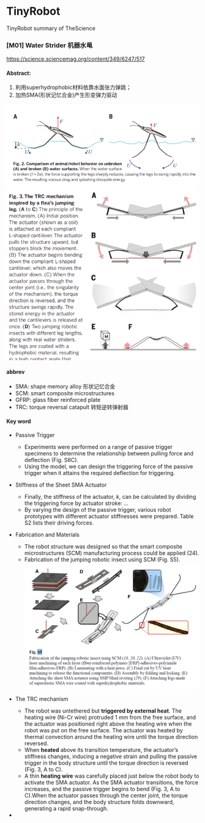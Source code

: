# TinyRobot
TinyRobot summary of TheScience

### [M01] Water Strider 机器水黾
https://science.sciencemag.org/content/349/6247/517  

#### Abstract: 
1. 利用superhydrophobic材料依靠水面张力弹跳；  
2. 加热SMA(形状记忆合金)产生形变弹力驱动

![img](./images/01_1.png)  
![img](./images/01_2.png)  

#### abbrev
* SMA: shape memory alloy 形状记忆合金
* SCM: smart composite microstructures
* GFRP: glass fiber reinforced plate
* TRC: torque reversal catapult 转矩逆转弹射器

#### Key word
* Passive Trigger
  * Experiments were performed on a range of passive trigger specimens to determine the relationship between pulling force and deflection (Fig. S6C).
  * Using the model, we can design the triggering force of the passive trigger when it attains the required deflection for triggering.

* Stiffness of the Sheet SMA Actuator
  * Finally, the stiffness of the actuator, *k*, can be calculated by dividing the triggering force by actuator stroke: ...
  * By varying the design of the passive trigger, various robot prototypes with different actuator stiffnesses were prepared. Table S2 lists their driving forces.

* Fabrication and Materials
  * The robot structure was designed so that the smart composite microstructures (SCM) manufacturing process could be applied (24).
  * Fabrication of the jumping robotic insect using SCM (Fig. S5).  
  ![img](./images/01_3.png)  
  <!-- <img src="./images/01_3.png" alt="img" style="zoom:20%;" /> -->

* The TRC mechanism
  * The robot was untethered but **triggered by external heat**. The heating wire (Ni-Cr wire) protruded 1 mm from the free surface, and the actuator was positioned right above the heating wire when the robot was put on the free surface. The actuator was heated by thermal convection around the heating wire until the torque direction reversed.
  * When **heated** above its transition temperature, the actuator’s stiffness changes, inducing a negative strain and pulling the passive trigger in the body structure until the torque direction is reversed (Fig. 3, A to C).
  * A thin **heating wire** was carefully placed just below the robot body to activate the SMA actuator. As the SMA actuator transitions, the force increases, and the passive trigger begins to bend (Fig. 3, A to C).When the actuator passes through the center joint, the torque direction changes, and the body structure folds downward, generating a rapid snap-through.

* 
